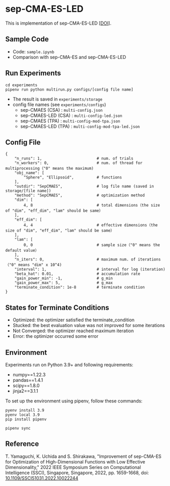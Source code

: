 # sep-CMA-ES-LED
This is implementation of sep-CMA-ES-LED [[DOI](https://ieeexplore.ieee.org/document/10022244)].

## Sample Code
- Code: `sample.ipynb`
- Comparison with sep-CMA-ES and sep-CMA-ES-LED

## Run Experiments
```
cd experiments
pipenv run python multirun.py configs/[config file name]
```
- The result is saved in `experiments/storage`
- config file names (see `experiments/configs`)
    - sep-CMAES (CSA) : `multi-config.json`
    - sep-CMAES-LED (CSA) : `multi-config-led.json`
    - sep-CMAES (TPA) : `multi-config-mod-tpa.json`
    - sep-CMAES-LED (TPA) : `multi-config-mod-tpa-led.json`

## Config File
```
{
    "n_runs": 1,                        # num. of trials
    "n_workers": 0,                     # num. of thread for multiprocessing（"0" means the maximum)
    "obj_name": [
        "Sphere", "Ellipsoid",          # functions
    ],
    "outdir": "SepCMAES",               # log file name (saved in storage/[file name])
    "method": "SepCMAES",               # optimization method
    "dim": [
        4, 8                            # total dimensions（the size of "dim", "eff_dim", "lam" should be same）
    ],
    "eff_dim": [
        4, 4                            # effective dimensions（the size of "dim", "eff_dim", "lam" should be same）
    ],
    "lam": [
        0, 0                            # sample size（"0" means the default value）
    ],
    "n_iters": 0,                       # maximum num. of iterations（"0" means "dim" x 10^4)
    "interval": 1,                      # interval for log (iteration)
    "beta_hat": 0.01,                   # accumulation rate
    "gain_power_min": -1,               # g_min
    "gain_power_max": 5,                # g_max
    "terminate_condition": 1e-8         # terminate condition
}
```

## States for Terminate Conditions
- Optimized: the optimizer satisfied the terminate_condition 
- Stucked: the best evaluation value was not improved for some iterations
- Not Converged: the optimizer reached maximum iteration 
- Error: the optimizer occurred some error

## Environment
Experiments run on Python 3.9+ and following requirements:
- numpy==1.22.3
- pandas==1.4.1
- scipy==1.8.0
- jinja2==3.1.1


To set up the environment using pipenv, follow these commands:

```shell
pyenv install 3.9
pyenv local 3.9
pip install pipenv

pipenv sync
```

## Reference
T. Yamaguchi, K. Uchida and S. Shirakawa, "Improvement of sep-CMA-ES for Optimization of High-Dimensional Functions with Low Effective Dimensionality," 2022 IEEE Symposium Series on Computational Intelligence (SSCI), Singapore, Singapore, 2022, pp. 1659-1668, doi: [10.1109/SSCI51031.2022.10022244](https://doi.org/10.1109/SSCI51031.2022.10022244)